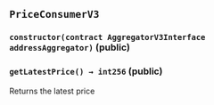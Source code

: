 ## `PriceConsumerV3`






### `constructor(contract AggregatorV3Interface addressAggregator)` (public)





### `getLatestPrice() → int256` (public)

Returns the latest price




